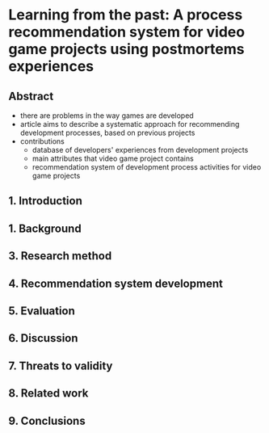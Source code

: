 # Learning from the past: A process recommendation system for video game projects using postmortems experiences

## Abstract

- there are problems in the way games are developed
- article aims to describe a systematic approach for recommending development processes, based on previous projects
- contributions
  - database of developers' experiences from development projects
  - main attributes that video game project contains
  - recommendation system of development process activities for video game projects

## 1. Introduction
## 1. Background
## 3. Research method
## 4. Recommendation system development
## 5. Evaluation
## 6. Discussion 
## 7. Threats to validity
## 8. Related work
## 9. Conclusions